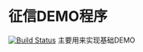 # 征信DEMO程序
[![Build Status](https://travis-ci.org/humin11/zhengxin.svg?branch=develop)](https://travis-ci.org/humin11/zhengxin)
主要用来实现基础DEMO
